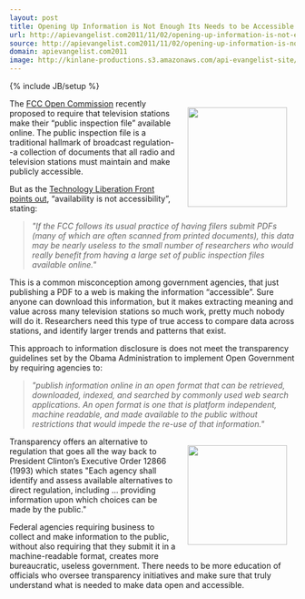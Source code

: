 ```yaml
---
layout: post
title: Opening Up Information is Not Enough Its Needs to be Accessible
url: http://apievangelist.com2011/11/02/opening-up-information-is-not-enough,-its-needs-to-be-accessible/
source: http://apievangelist.com2011/11/02/opening-up-information-is-not-enough,-its-needs-to-be-accessible/
domain: apievangelist.com2011
image: http://kinlane-productions.s3.amazonaws.com/api-evangelist-site/blog/television-icon.png
---
```

{% include JB/setup %}
<p><img style="padding: 15px;" src="http://kinlane-productions.s3.amazonaws.com/api-evangelist/fcc/FCC-Logo.jpg" alt="" width="175" align="right" /></p>
<p>The <a title="FCC Open Comission" href="http://www.fcc.gov/encyclopedia/open-commission-meetings-schedule-2011">FCC Open Commission</a>&nbsp;recently proposed to require that television stations make their &ldquo;public inspection file&rdquo; available online.  The public inspection file is a traditional hallmark of broadcast regulation--a collection of documents that all radio and television stations must maintain and make publicly accessible.</p>
<p>But as the <a title="Technology Liberation Front" href="http://techliberation.com/2011/10/31/fcc-requires-online-public-inspection-files-but-misses-point-of-opengov-data-accessibility/">Technology Liberation Front points out</a>, &ldquo;availability is not accessibility&rdquo;, stating:</p>
<blockquote><em>"If the FCC follows its usual practice of having filers submit PDFs (many of which are often scanned from printed documents), this data may be nearly useless to the small number of researchers who would really benefit from having a large set of public inspection files available online."</em></blockquote>
<p>This is a common misconception among government agencies, that just publishing a PDF to a web is making the information &ldquo;accessible&rdquo;.  Sure anyone can download this information, but it makes extracting meaning and value across many television stations so much work, pretty much nobody will do it.    Researchers need this type of true access to compare data across stations, and identify larger trends and patterns that exist.</p>
<p>This approach to information disclosure is does not meet the transparency guidelines set by the Obama Administration to implement Open Government by requiring agencies to:</p>
<blockquote><em>"publish information online in an open format that can be retrieved, downloaded, indexed, and searched by commonly used web search applications. An open format is one that is platform independent, machine readable, and made available to the public without restrictions that would impede the re-use of that information."</em></blockquote>
<p><img style="padding: 15px;" src="http://kinlane-productions.s3.amazonaws.com/api-evangelist/fcc/television-icon.png" alt="" width="175" align="right" /></p>
<p>Transparency offers an alternative to regulation that goes all the way back to President Clinton&rsquo;s Executive Order 12866 (1993) which states "Each agency shall identify and assess available alternatives to direct regulation, including &hellip; providing information upon which choices can be made by the public."</p>
<p>Federal agencies requiring business to collect and make information to the public, without also requiring that they submit it in a machine-readable format, creates more bureaucratic, useless government.  There needs to be more education of officials who oversee transparency initiatives and make sure that truly understand what is needed to make data open and accessible.</p>
